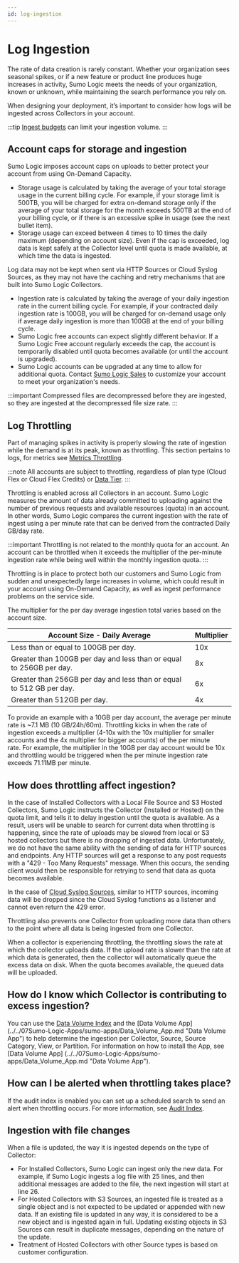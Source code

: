 ```yaml
---
id: log-ingestion
---
```


# Log Ingestion

The rate of data creation is rarely constant. Whether your organization sees seasonal spikes, or if a new feature or product line produces huge increases in activity, Sumo Logic meets the needs of your organization, known or unknown, while maintaining the search performance you rely on. 

When designing your deployment, it’s important to consider how logs will be ingested across Collectors in your account.

:::tip
[Ingest budgets](/docs/manage/ingestion-and-volume/ingest-budgets) can limit your ingestion volume.
:::

## Account caps for storage and ingestion

Sumo Logic imposes account caps on uploads to better protect your account from using On-Demand Capacity.

* Storage usage is calculated by taking the average of your total storage usage in the current billing cycle. For example, if your storage limit is 500TB, you will be charged for extra on-demand storage only if the average of your total storage for the month exceeds 500TB at the end of your billing cycle, or if there is an excessive spike in usage (see the next bullet item).
* Storage usage can exceed between 4 times to 10 times the daily maximum (depending on account size). Even if the cap is exceeded, log data is kept safely at the Collector level until quota is made available, at which time the data is ingested. 

Log data may not be kept when sent via HTTP Sources or Cloud Syslog Sources, as they may not have the caching and retry mechanisms that are built into Sumo Logic Collectors.

* Ingestion rate is calculated by taking the average of your daily ingestion rate in the current billing cycle. For example, if your contracted daily ingestion rate is 100GB, you will be charged for on-demand usage only if average daily ingestion is more than 100GB at the end of your billing cycle.
* Sumo Logic free accounts can expect slightly different behavior. If a Sumo Logic Free account regularly exceeds the cap, the account is temporarily disabled until quota becomes available (or until the account is upgraded).
* Sumo Logic accounts can be upgraded at any time to allow for additional quota. Contact [Sumo Logic Sales](mailto:sales@sumologic.com) to customize your account to meet your organization's needs.

:::important
Compressed files are decompressed before they are ingested, so they are ingested at the decompressed file size rate.
:::

## Log Throttling

Part of managing spikes in activity is properly slowing the rate of ingestion while the demand is at its peak, known as throttling. This section pertains to logs, for metrics see [Metrics Throttling](../../metrics/understand-manage-metric-volume/metric-throttling.md).

:::note
All accounts are subject to throttling, regardless of plan type (Cloud Flex or Cloud Flex Credits) or [Data Tier](/docs/manage/partitions-and-data-tiers).
:::

Throttling is enabled across all Collectors in an account. Sumo Logic measures the amount of data already committed to uploading against the number of previous requests and available resources (quota) in an account. In other words, Sumo Logic compares the current ingestion with the rate of ingest using a per minute rate that can be derived from the contracted Daily GB/day rate.

:::important
Throttling is not related to the monthly quota for an account. An account can be throttled when it exceeds the multiplier of the per-minute ingestion rate while being well within the monthly ingestion quota.
:::

Throttling is in place to protect both our customers and Sumo Logic from sudden and unexpectedly large increases in volume, which could result in your account using On-Demand Capacity, as well as ingest performance problems on the service side.

The multiplier for the per day average ingestion total varies based on the account size. 

| Account Size - Daily Average | Multiplier |
|--|--|
| Less than or equal to 100GB per day. | 10x |
| Greater than 100GB per day and less than or equal to 256GB per day.  | 8x |
| Greater than 256GB per day and less than or equal to 512 GB per day. | 6x |
| Greater than 512GB per day. | 4x |

To provide an example with a 10GB per day account, the average per minute rate is \~7.1 MB (10 GB/24h/60m). Throttling kicks in when the rate of ingestion exceeds a multiplier (4-10x with the 10x multiplier for smaller accounts and the 4x multiplier for bigger accounts) of the per minute rate. For example, the multiplier in the 10GB per day account would be 10x and throttling would be triggered when the per minute ingestion rate exceeds 71.11MB per minute. 

## How does throttling affect ingestion?

In the case of Installed Collectors with a Local File Source and S3 Hosted Collectors, Sumo Logic instructs the Collector (Installed or Hosted) on the quota limit, and tells it to delay ingestion until the quota is available. As a result, users will be unable to search for current data when throttling is happening, since the rate of uploads may be slowed from local or S3 hosted collectors but there is no dropping of ingested data. Unfortunately, we do not have the same ability with the sending of data for HTTP sources and endpoints. Any HTTP sources will get a response to any post requests with a "429 - Too Many Requests" message. When this occurs, the sending client would then be responsible for retrying to send that data as quota becomes available.

In the case of [Cloud Syslog Sources](/docs/send-data/sources/hosted-collectors/cloud-syslog-source), similar to HTTP sources, incoming data will be dropped since the Cloud Syslog functions as a listener and cannot even return the 429 error.

Throttling also prevents one Collector from uploading more data than others to the point where all data is being ingested from one Collector.

When a collector is experiencing throttling, the throttling slows the rate at which the collector uploads data. If the upload rate is slower than the rate at which data is generated, then the collector will automatically queue the excess data on disk. When the quota becomes available, the queued data will be uploaded.

## How do I know which Collector is contributing to excess ingestion?

You can use the [Data Volume Index](/docs/manage/ingestion-and-volume/data-volume-index) and the [Data Volume App] (../../07Sumo-Logic-Apps/sumo-apps/Data_Volume_App.md "Data Volume App") to help determine the ingestion per Collector, Source, Source Category, View, or Partition. For information on how to install the App, see [Data Volume App] (../../07Sumo-Logic-Apps/sumo-apps/Data_Volume_App.md "Data Volume App"). 

## How can I be alerted when throttling takes place?

If the audit index is enabled you can set up a scheduled search to send an alert when throttling occurs. For more information, see [Audit Index](../security/audit-index.md).  

## Ingestion with file changes

When a file is updated, the way it is ingested depends on the type of Collector:

* For Installed Collectors, Sumo Logic can ingest only the new data. For example, if Sumo Logic ingests a log file with 25 lines, and then additional messages are added to the file, the next ingestion will start at line 26.
* For Hosted Collectors with S3 Sources, an ingested file is treated as a single object and is not expected to be updated or appended with new data. If an existing file is updated in any way, it is considered to be a new object and is ingested again in full. Updating existing objects in S3 Sources can result in duplicate messages, depending on the nature of the update.
* Treatment of Hosted Collectors with other Source types is based on customer configuration.
